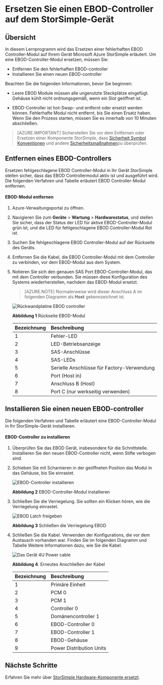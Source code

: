 <properties 
   pageTitle="Ersetzen Sie StorSimple EBOD-Controller | Microsoft Azure"
   description="Erläutert das Entfernen und Austauschen von mindestens EBOD-Controller auf einem Gerät StorSimple 8600."
   services="storsimple"
   documentationCenter=""
   authors="alkohli"
   manager="carmonm"
   editor="" />
<tags 
   ms.service="storsimple"
   ms.devlang="NA"
   ms.topic="article"
   ms.tgt_pltfrm="NA"
   ms.workload="TBD"
   ms.date="08/17/2016"
   ms.author="alkohli" />

# <a name="replace-an-ebod-controller-on-your-storsimple-device"></a>Ersetzen Sie einen EBOD-Controller auf dem StorSimple-Gerät

## <a name="overview"></a>Übersicht

In diesem Lernprogramm wird das Ersetzen einer fehlerhaften EBOD Controller-Modul auf Ihrem Gerät Microsoft Azure StorSimple erläutert. Um eine EBOD-Controller-Modul ersetzen, müssen Sie:

- Entfernen Sie den fehlerhaften EBOD-controller
- Installieren Sie einen neuen EBOD-controller

Beachten Sie die folgenden Informationen, bevor Sie beginnen:

- Leere EBOD Module müssen alle ungenutzte Steckplätze eingefügt. Gehäuse kühlt nicht ordnungsgemäß, wenn ein Slot geöffnet ist.

- EBOD-Controller ist hot-Swap- und entfernt oder ersetzt werden können. Fehlerhafte Modul nicht entfernt, bis Sie einen Ersatz haben. Wenn Sie den Prozess starten, müssen Sie es innerhalb von 10 Minuten abschließen.

>[AZURE.IMPORTANT] Sicherstellen Sie vor dem Entfernen oder Ersetzen einer Komponente StorSimple, dass [Sicherheit Symbol Konventionen](storsimple-safety.md#safety-icon-conventions) und andere [Sicherheitsmaßnahmen](storsimple-safety.md)zu überprüfen.

## <a name="remove-an-ebod-controller"></a>Entfernen eines EBOD-Controllers

Ersetzen fehlgeschlagene EBOD Controller-Modul in Ihr Gerät StorSimple stellen sicher, dass das EBOD Controllermodul aktiv ist und ausgeführt wird. Die folgenden Verfahren und Tabelle erläutert EBOD Controller-Modul entfernen.

#### <a name="to-remove-an-ebod-module"></a>EBOD-Modul entfernen

1. Azure-Verwaltungsportal zu öffnen.

2. Navigieren Sie zum **Geräte** > **Wartung** > **Hardwarestatus**, und stellen Sie sicher, dass der Status der LED für aktive EBOD-Controller-Modul grün ist, und die LED für fehlgeschlagene EBOD Controller-Modul Rot ist.

3. Suchen Sie fehlgeschlagene EBOD Controller-Modul auf der Rückseite des Geräts.

4. Entfernen Sie die Kabel, die EBOD Controller-Modul mit dem Controller zu verbinden, vor dem EBOD-Modul aus dem System.

5. Notieren Sie sich den genauen SAS Port EBOD-Controller-Modul, das mit dem Controller verbunden. Sie müssen diese Konfiguration des Systems wiederherstellen, nachdem das EBOD-Modul ersetzt. 

    >[AZURE.NOTE] Normalerweise wird dieser Anschluss A im folgenden Diagramm als **Host** gekennzeichnet ist.

    ![Rückwandplatine EBOD controller](./media/storsimple-ebod-controller-replacement/IC741049.png)

     **Abbildung 1** Rückseite EBOD-Modul

  	|Bezeichnung|Beschreibung|
  	|:----|:----------|
  	|1|Fehler-LED|
  	|2|LED-Betriebsanzeige|
  	|3|SAS-Anschlüsse|
  	|4|SAS-LEDs|
  	|5|Serielle Anschlüsse für Factory-Verwendung|
  	|6|Port (Host in)|
  	|7|Anschluss B (Host)|
  	|8|Port C (nur werkseitig verwenden)|

## <a name="install-a-new-ebod-controller"></a>Installieren Sie einen neuen EBOD-controller

Die folgenden Verfahren und Tabelle erläutert eine EBOD-Controller-Modul in Ihr StorSimple-Gerät installieren.

#### <a name="to-install-an-ebod-controller"></a>EBOD-Controller zu installieren

1. Überprüfen Sie das EBOD Gerät, insbesondere für die Schnittstelle. Installieren Sie den neuen EBOD-Controller nicht, wenn Stifte verbogen sind.

2. Schieben Sie mit Scharnieren in der geöffneten Position das Modul in das Gehäuse, bis Sie einrastet.

    ![EBOD-Controller installieren](./media/storsimple-ebod-controller-replacement/IC741050.png)

    **Abbildung 2**  EBOD-Controller-Modul installieren

3. Schließen Sie die Verriegelung. Sie sollten ein Klicken hören, wie die Verriegelung einrastet.

    ![EBOD Latch freigeben](./media/storsimple-ebod-controller-replacement/IC741047.png)

    **Abbildung 3**  Schließen die Verriegelung EBOD

4. Schließen Sie die Kabel. Verwenden der Konfigurations, die vor dem Austausch vorhanden war. Finden Sie im folgenden Diagramm und Tabelle Weitere Informationen dazu, wie Sie die Kabel.

    ![Das Gerät 4U Power cable](./media/storsimple-ebod-controller-replacement/IC770723.png)

    **Abbildung 4**. Erneutes Anschließen der Kabel

  	|Bezeichnung|Beschreibung|
  	|:----|:----------|
  	|1|Primäre Einheit|
  	|2|PCM 0|
  	|3|PCM 1|
  	|4|Controller 0|
  	|5|Domänencontroller 1|
  	|6|EBOD-Controller 0|
  	|7|EBOD-Controller 1|
  	|8|EBOD-Gehäuse|
  	|9|Power Distribution Units|

## <a name="next-steps"></a>Nächste Schritte

Erfahren Sie mehr über [StorSimple Hardware-Komponente ersetzt](storsimple-hardware-component-replacement.md).
